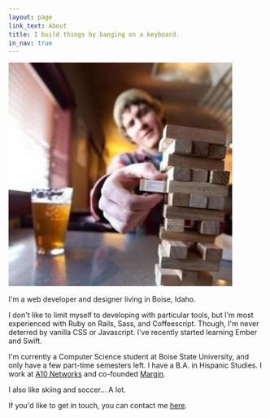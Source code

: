 ```yaml
---
layout: page
link_text: About
title: I build things by banging on a keyboard.
in_nav: true
---
```


<div class="half-width">
  <img src="/public/images/me.jpeg" class="half-width mt3 mb2" />
</div>

I'm a web developer and designer living in Boise, Idaho.

I don't like to limit myself to developing with particular tools, but I'm most experienced with Ruby on Rails, Sass, and Coffeescript. Though, I'm never deterred by vanilla CSS or Javascript. I've recently started learning Ember and Swift.

I'm currently a Computer Science student at Boise State University, and only have a few part-time semesters left. I have a B.A. in Hispanic Studies. I work at [A10 Networks](https://a10networks.com) and co-founded [Margin](http://margin.io).

<p class="mid-gray italic py1">I also like skiing and soccer... A lot.</p>

If you'd like to get in touch, you can contact me [here](/contact).

